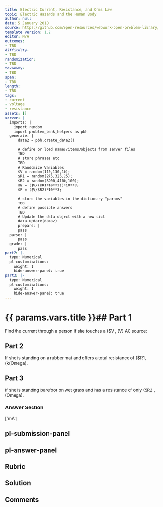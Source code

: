 ```yaml
---
title: Electric Current, Resistance, and Ohms Law
topic: Electric Hazards and the Human Body
author: null
date: 5 January 2018
source: https://github.com/open-resources/webwork-open-problem-library/tree/master/Contrib/BrockPhysics/College_Physics_Urone/20.Electric_Current/20-06.Electric_Hazards_and_the_Human_Body/NU_U17_20_06_003.pg
template_version: 1.2
editor: N/A
outcomes:
- TBD
difficulty:
- TBD
randomization:
- TBD
taxonomy:
- TBD
span:
- TBD
length:
- TBD
tags:
- current
- voltage
- resistance
assets: []
server: |-
  imports: |
    import random
    import problem_bank_helpers as pbh
  generate: |
      data2 = pbh.create_data2()

      # define or load names/items/objects from server files
      TBD
      # store phrases etc
      TBD
      # Randomize Variables
      $V = random(110,130,10);
      $R1 = random(275,325,25);
      $R2 = random(3900,4100,100);
      $E = ($V/($R1*10**3))*10**3;
      $F = ($V/$R2)*10**3;

      # store the variables in the dictionary "params"
      TBD
      # define possible answers
      TBD
      # Update the data object with a new dict
      data.update(data2)
      prepare: |
      pass
  parse: |
      pass
  grade: |
      pass
part2: |-
  type: Numerical
  pl-customizations:
    weight: 1
    hide-answer-panel: true
part3: |-
  type: Numerical
  pl-customizations:
    weight: 1
    hide-answer-panel: true
---
```


# {{ params.vars.title }}## Part 1 
Find the current through a person if she touches a ($V , (V) AC source: 
## Part 2 
If she is standing on a rubber mat and offers a total resistance of ($R1, (k(Omega). 
## Part 3 
If she is standing barefoot on wet grass and has a resistance of only ($R2 , (Omega). 


### Answer Section 
['mA']

## pl-submission-panel 


## pl-answer-panel 


## Rubric 


## Solution 


## Comments 


